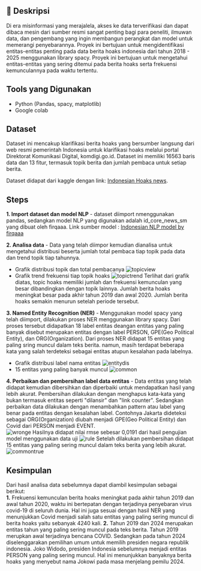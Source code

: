 ## 📌 Deskripsi  
Di era misinformasi yang merajalela, akses ke data terverifikasi dan dapat dibaca mesin dari sumber resmi sangat penting bagi para peneliti, ilmuwan data, dan pengembang yang ingin membangun perangkat dan model untuk memerangi penyebarannya. Proyek ini bertujuan untuk mengidentifikasi entitas-entitas penting pada data berita hoaks indonesia dari tahun 2018 - 2025 menggunakan library spacy. Proyek ini bertujuan untuk mengetahui entitas-entitas yang sering ditemui pada berita hoaks serta frekuensi kemunculannya pada waktu tertentu. 

## Tools yang Digunakan  
- Python (Pandas, spacy, matplotlib)  
- Google colab

## Dataset  
Dataset ini mencakup klarifikasi berita hoaks yang bersumber langsung dari web resmi pemerintah Indonesia untuk klarifikasi hoaks melalui portal Direktorat Komunikasi Digital, komdigi.go.id. Dataset ini memiliki 16563 baris data dan 13 fitur, termasuk topik berita dan jumlah pembaca untuk setiap berita.

Dataset didapat dari kaggle dengan link: [Indonesian Hoaks news](https://www.kaggle.com/datasets/ireddragonicy/indonesian-hoax-news-dataset).  

## Steps
**1. Import dataset dan model NLP** -  dataset diimport nmenggunakan pandas, sedangkan model NLP yang digunakan adalah id_core_news_sm yang dibuat oleh firqaaa. Link sumber model : [Indonesian NLP model by firqaaa](https://huggingface.co/firqaaa/id_core_news_sm)

**2. Analisa data** -  Data yang telah diimpor kemudian dianalisa untuk mengetahui distribusi beserta jumlah total pembaca tiap topik pada data dan trend topik tiap tahunnya.
* Grafik distribusi topik dan total pembacanya
![topicview](/Indonesian_Hoaks_Dataset_Analysis/Pictures/TopicView.PNG)
* Grafik trend frekuensi tiap topik hoaks
![topictrend](/Indonesian_Hoaks_Dataset_Analysis/Pictures/TopicTrend.PNG)
Terlihat dari grafik diatas, topic hoaks memiliki jumlah dan frekuensi kemunculan yang besar dibandingkan dengan topik lainnya. Jumlah berita hoaks meningkat besar pada akhir tahun 2019 dan awal 2020. Jumlah berita hoaks semakin menurun setelah periode tersebut.

**3. Named Entity Recognition (NER)** - Menggunakan model spacy yang telah diimport, dilakukan proses NER menggunakan library spacy. Dari proses tersebut didapatkan 18 label entitas deangan entitas yang paling banyak disebut merupakan entitas dengan label PERSON, GPE(Geo Political Entity), dan ORG(Organization). Dari proses NER didapat 15 entitas yang paling sring muncul dalam teks berita. namun, masih terdapat beberapa kata yang salah terdeteksi sebagai entitas atupun kesalahan pada labelnya.
* Grafik distribusi label nama entitas
![entitydis](/Indonesian_Hoaks_Dataset_Analysis/Pictures/NERTrend.PNG)
* 15 entitas yang paling banyak muncul
![common](/Indonesian_Hoaks_Dataset_Analysis/Pictures/1.PNG)

**4. Perbaikan dan pembersihan label data entitas** - Data entitas yang telah didapat kemudian dibersihkan dan diperbaiki untuk mendapatkan hasil yang lebih akurat. Pembersihan dilakukan dengan menghapus kata-kata yang bukan termasuk entitas seperti "dilansir" dan "link counter". Sedangkan perbaikan data dilakukan dengan menambahkan pattern atau label yang benar pada entitas dengan kesalahan label. Contohnya Jakarta dideteksi sebagai ORG(Organization) diubah menjadi GPE(Geo Political Entity) dan Covid dari PERSON menjadi EVENT.  
![wronge](/Indonesian_Hoaks_Dataset_Analysis/Pictures/WrongE.PNG)
Hasilnya didapat nilai rmse sebesar 0,0191 dari hasil pengujian model menggunakan data uji
![rule](/Indonesian_Hoaks_Dataset_Analysis/Pictures/EditE.PNG)
Setelah dilakukan pembersihan didapat 15 entitas yang paling sering muncul dalam teks berita yang lebih akurat.
![commontrue](/Indonesian_Hoaks_Dataset_Analysis/Pictures/common.PNG)

## Kesimpulan  
Dari hasil analisa data sebelumnya dapat diambil kesimpulan sebagai berikut:  
**1.** Frekuensi kemunculan berita hoaks meningkat pada akhir tahun 2019 dan awal tahun 2020, waktu ini bertepatan dengan terjadinya penyebaran virus covid-19 di seluruh dunia. Hal ini juga sesuai dengan hasil NER yang menunjukkan Covid menjadi salah satu entitas yang paling sering muncul di berita hoaks yaitu sebanyak 4240 kali.
**2.** Tahun 2019 dan 2024 merupakan entitas tahun yang paling sering muncul pada teks berita. Tahun 2019 merupkan awal terjadinya bencana COVID. Sedangkan pada tahun 2024 diselenggarakan pemilihan umum untuk memilih presiden negara republik indonesia. Joko Widodo, presiden Indonesia sebelumnya menjadi entitas PERSON yang paling sering muncul. Hal ini menunjukkan banyaknya berita hoaks yang menyebut nama Jokowi pada masa menjelang pemilu 2024.    